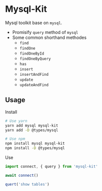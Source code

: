 # Mysql-Kit

Mysql toolkit base on `mysql`.

- Promisify `query` method of `mysql`
- Some common shorthand methodes
  - `find`
  - `findOne`
  - `findOneById`
  - `findOneByQuery`
  - `has`
  - `insert`
  - `insertAndFind`
  - `update`
  - `updateAndFind`

## Usage

Install

```sh
# Use yarn
yarn add mysql mysql-kit
yarn add -D @types/mysql

# Use npm
npm install mysql mysql-kit
npm install -D @types/mysql
```

Use

```typescript
import connect, { query } from 'mysql-kit'

await connect()

quert('show tables')
```
